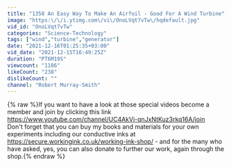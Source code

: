 ```yaml
---
title: "1358 An Easy Way To Make An Airfoil - Good For A Wind Turbine"
image: "https:\/\/i.ytimg.com\/vi\/OnoLVqt7vTw\/hqdefault.jpg"
vid_id: "OnoLVqt7vTw"
categories: "Science-Technology"
tags: ["wind","turbine","generator"]
date: "2021-12-16T01:25:35+03:00"
vid_date: "2021-12-15T16:49:25Z"
duration: "PT6M19S"
viewcount: "1186"
likeCount: "238"
dislikeCount: ""
channel: "Robert Murray-Smith"
---
```

{% raw %}If you want to have a look at those special videos become a member and join by clicking this link <a rel="nofollow" target="blank" href="https://www.youtube.com/channel/UC4AkVj-qnJxNtKuz3rkq16A/join">https://www.youtube.com/channel/UC4AkVj-qnJxNtKuz3rkq16A/join</a><br />Don't forget that you can buy my books and materials for your own experiments including our conductive inks at <a rel="nofollow" target="blank" href="https://secure.workingink.co.uk/working-ink-shop/">https://secure.workingink.co.uk/working-ink-shop/</a>    - and for the many who have asked, yes, you can also donate to further our work, again through the shop.{% endraw %}
